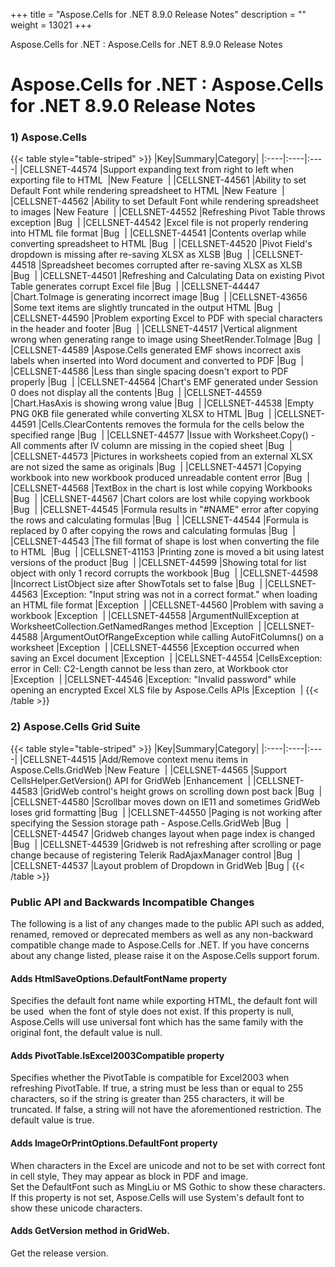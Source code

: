 +++
title = "Aspose.Cells for .NET 8.9.0 Release Notes" 
description = "" 
weight = 13021 
+++

Aspose.Cells for .NET : Aspose.Cells for .NET 8.9.0 Release Notes  

# Aspose.Cells for .NET : Aspose.Cells for .NET 8.9.0 Release Notes


### 1) Aspose.Cells

{{< table style="table-striped" >}}
|Key|Summary|Category|
|:----|:----|:----|
|CELLSNET-44574  |Support expanding text from right to left when exporting file to HTML   |New Feature   |
|CELLSNET-44561  |Ability to set Default Font while rendering spreadsheet to HTML  |New Feature   |
|CELLSNET-44562  |Ability to set Default Font while rendering spreadsheet to images  |New Feature   |
|CELLSNET-44552  |Refreshing Pivot Table throws exception  |Bug   |
|CELLSNET-44542  |Excel file is not properly rendering into HTML file format  |Bug   |
|CELLSNET-44541  |Contents overlap while converting spreadsheet to HTML  |Bug   |
|CELLSNET-44520  |Pivot Field's dropdown is missing after re-saving XLSX as XLSB  |Bug   |
|CELLSNET-44518  |Spreadsheet becomes corrupted after re-saving XLSX as XLSB  |Bug   |
|CELLSNET-44501  |Refreshing and Calculating Data on existing Pivot Table generates corrupt Excel file  |Bug   |
|CELLSNET-44447  |Chart.ToImage is generating incorrect image  |Bug   |
|CELLSNET-43656  |Some text items are slightly truncated in the output HTML  |Bug   |
|CELLSNET-44590  |Problem exporting Excel to PDF with special characters in the header and footer  |Bug   |
|CELLSNET-44517  |Vertical alignment wrong when generating range to image using SheetRender.ToImage  |Bug   |
|CELLSNET-44589  |Aspose.Cells generated EMF shows incorrect axis labels when inserted into Word document and converted to PDF  |Bug   |
|CELLSNET-44586  |Less than single spacing doesn't export to PDF properly  |Bug   |
|CELLSNET-44564  |Chart's EMF generated under Session 0 does not display all the contents  |Bug   |
|CELLSNET-44559  |Chart.HasAxis is showing wrong value  |Bug   |
|CELLSNET-44538  |Empty PNG 0KB file generated while converting XLSX to HTML  |Bug   |
|CELLSNET-44591  |Cells.ClearContents removes the formula for the cells below the specified range  |Bug   |
|CELLSNET-44577  |Issue with Worksheet.Copy() - All comments after IV column are missing in the copied sheet  |Bug   |
|CELLSNET-44573  |Pictures in worksheets copied from an external XLSX are not sized the same as originals  |Bug   |
|CELLSNET-44571  |Copying workbook into new workbook produced unreadable content error  |Bug   |
|CELLSNET-44568  |TextBox in the chart is lost while copying Workbooks  |Bug   |
|CELLSNET-44567  |Chart colors are lost while copying workbook  |Bug   |
|CELLSNET-44545  |Formula results in "#NAME" error after copying the rows and calculating formulas  |Bug   |
|CELLSNET-44544  |Formula is replaced by 0 after copying the rows and calculating formulas  |Bug   |
|CELLSNET-44543  |The fill format of shape is lost when converting the file to HTML   |Bug   |
|CELLSNET-41153  |Printing zone is moved a bit using latest versions of the product  |Bug   |
|CELLSNET-44599  |Showing total for list object with only 1 record corrupts the workbook  |Bug   |
|CELLSNET-44598  |Incorrect ListObject size after ShowTotals set to false  |Bug   |
|CELLSNET-44563  |Exception: "Input string was not in a correct format." when loading an HTML file format  |Exception   |
|CELLSNET-44560  |Problem with saving a workbook  |Exception   |
|CELLSNET-44558  |ArgumentNullException at WorksheetCollection.GetNamedRanges method  |Exception   |
|CELLSNET-44588  |ArgumentOutOfRangeException while calling AutoFitColumns() on a worksheet  |Exception   |
|CELLSNET-44556  |Exception occurred when saving an Excel document  |Exception   |
|CELLSNET-44554  |CellsException: error in Cell: C2-Length cannot be less than zero, at Workbook ctor  |Exception   |
|CELLSNET-44546  |Exception: "Invalid password" while opening an encrypted Excel XLS file by Aspose.Cells APIs  |Exception   |
{{< /table >}}

### 2) Aspose.Cells Grid Suite

{{< table style="table-striped" >}}
|Key|Summary|Category|
|:----|:----|:----|
|CELLSNET-44515  |Add/Remove context menu items in Aspose.Cells.GridWeb  |New Feature   |
|CELLSNET-44565  |Support CellsHelper.GetVersion() API for GridWeb  |Enhancement   |
|CELLSNET-44583  |GridWeb control's height grows on scrolling down post back  |Bug   |
|CELLSNET-44580  |Scrollbar moves down on IE11 and sometimes GridWeb loses grid formatting  |Bug   |
|CELLSNET-44550  |Paging is not working after specifying the Session storage path - Aspose.Cells.GridWeb  |Bug   |
|CELLSNET-44547  |Gridweb changes layout when page index is changed  |Bug   |
|CELLSNET-44539  |Gridweb is not refreshing after scrolling or page change because of registering Telerik RadAjaxManager control  |Bug   |
|CELLSNET-44537  |Layout problem of Dropdown in GridWeb  |Bug  |
{{< /table >}}

### Public API and Backwards Incompatible Changes

The following is a list of any changes made to the public API such as added, renamed, removed or deprecated members as well as any non-backward compatible change made to Aspose.Cells for .NET. If you have concerns about any change listed, please raise it on the Aspose.Cells support forum.

#### Adds HtmlSaveOptions.DefaultFontName property

Specifies the default font name while exporting HTML, the default font will be used  when the font of style does not exist. If this property is null, Aspose.Cells will use universal font which has the same family with the original font, the default value is null.

#### Adds PivotTable.IsExcel2003Compatible property

Specifies whether the PivotTable is compatible for Excel2003 when refreshing PivotTable. If true, a string must be less than or equal to 255 characters, so if the string is greater than 255 characters, it will be truncated. If false, a string will not have the aforementioned restriction. The default value is true.

#### Adds ImageOrPrintOptions.DefaultFont property

When characters in the Excel are unicode and not to be set with correct font in cell style, They may appear as block in PDF and image.  
Set the DefaultFont such as MingLiu or MS Gothic to show these characters. If this property is not set, Aspose.Cells will use System's default font to show these unicode characters.

#### Adds GetVersion method in GridWeb.

Get the release version.

